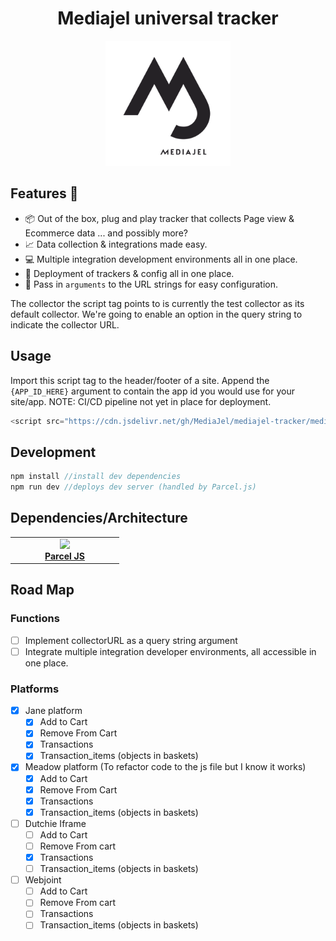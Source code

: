 <h1 align="center"><strong>Mediajel universal tracker</strong></h1>
<div align="center"><img src="public/logo.png "width="200" height="200" /></div>

## Features :rocket:

- :package: Out of the box, plug and play tracker that collects Page view & Ecommerce data ... and possibly more?
- :chart_with_upwards_trend: Data collection & integrations made easy.
- :computer: Multiple integration development environments all in one place.
- :open_file_folder: Deployment of trackers & config all in one place.
- :wrench: Pass in `arguments` to the URL strings for easy configuration.

The collector the script tag points to is currently the test collector as its default collector. We're going to enable an option in the query string to indicate the collector URL.

## Usage

Import this script tag to the header/footer of a site. Append the `{APP_ID_HERE}` argument to contain the app id you would use for your site/app.
NOTE: CI/CD pipeline not yet in place for deployment.

```javascript
<script src="https://cdn.jsdelivr.net/gh/MediaJel/mediajel-tracker/mediajelTracker.js?mediajelAppId={APP_ID_HERE}"></script>
```

## Development

```javascript
npm install //install dev dependencies
npm run dev //deploys dev server (handled by Parcel.js)
```

## Dependencies/Architecture

<table>
<tr>
 <td width="160" align="center">
      <a target="_blank" href="https://parceljs.org/">
        <img src="https://parceljs.org/assets/parcel-front.webp" />
        <br />
        <strong>Parcel JS</strong>
      </a>
    </td>
    </tr>
</table>

## Road Map

### Functions

- [ ] Implement collectorURL as a query string argument
- [ ] Integrate multiple integration developer environments, all accessible in one place.

### Platforms

- [x] Jane platform
  - [x] Add to Cart
  - [x] Remove From Cart
  - [x] Transactions
  - [x] Transaction_items (objects in baskets)
- [x] Meadow platform (To refactor code to the js file but I know it works)
  - [x] Add to Cart
  - [x] Remove From Cart
  - [x] Transactions
  - [x] Transaction_items (objects in baskets)
- [ ] Dutchie Iframe
  - [ ] Add to Cart
  - [ ] Remove From cart
  - [x] Transactions
  - [ ] Transaction_items (objects in baskets)
- [ ] Webjoint
  - [ ] Add to Cart
  - [ ] Remove From cart
  - [ ] Transactions
  - [ ] Transaction_items (objects in baskets)
